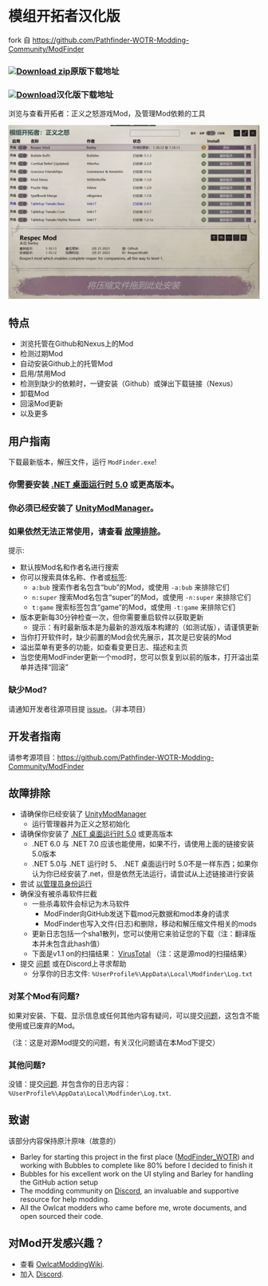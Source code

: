 # 模组开拓者汉化版

fork 自 https://github.com/Pathfinder-WOTR-Modding-Community/ModFinder

### [![Download zip](https://custom-icon-badges.herokuapp.com/badge/-Download-blue?style=for-the-badge&logo=download&logoColor=white "Download zip")](https://github.com/Pathfinder-WOTR-Modding-Community/ModFinder/releases/latest/download/ModFinder.zip)原版下载地址

### [![Download](https://custom-icon-badges.herokuapp.com/badge/-Download-blue?style=for-the-badge&logo=download&logoColor=white "Download zip")](https://github.com/magicskysword/ModFinder_CN/releases/latest/download/ModFinder.zip)汉化版下载地址

浏览与查看开拓者：正义之怒游戏Mod，及管理Mod依赖的工具

![截图](https://github.com/magicskysword/ModFinder_CN/blob/main/screenshots/main.png)

## 特点

* 浏览托管在Github和Nexus上的Mod
* 检测过期Mod
* 自动安装Github上的托管Mod
* 启用/禁用Mod
* 检测到缺少的依赖时，一键安装（Github）或弹出下载链接（Nexus）
* 卸载Mod
* 回滚Mod更新
* 以及更多

## 用户指南

下载最新版本，解压文件，运行 `ModFinder.exe`!

### **你需要安装 [.NET 桌面运行时 5.0](https://dotnet.microsoft.com/download/dotnet/thank-you/runtime-desktop-5.0.0-windows-x64-installer) 或更高版本。**

### 你必须已经安装了 [UnityModManager](https://www.nexusmods.com/site/mods/21)。

### 如果依然无法正常使用，请查看 [故障排除](#故障排除)。

提示:

* 默认按Mod名和作者名进行搜索
* 你可以搜索具体名称、作者或[标签](https://github.com/Pathfinder-WOTR-Modding-Community/ModFinder/blob/main/ModFinderClient/Mod/Tag.cs):
  * `a:bub` 搜索作者名包含“bub”的Mod，或使用 `-a:bub` 来排除它们
  * `n:super` 搜索Mod名包含“super”的Mod，或使用 `-n:super` 来排除它们
  * `t:game` 搜索标签包含“game”的Mod，或使用 `-t:game` 来排除它们
* 版本更新每30分钟检查一次，但你需要重启软件以获取更新
  * 提示：有时最新版本是为最新的游戏版本构建的（如测试版），请谨慎更新
* 当你打开软件时，缺少前置的Mod会优先展示，其次是已安装的Mod
* 溢出菜单有更多的功能，如查看变更日志、描述和主页
* 当您使用ModFinder更新一个mod时，您可以恢复到以前的版本，打开溢出菜单并选择“回滚”

### 缺少Mod?

请通知开发者往源项目提 [issue](https://github.com/Pathfinder-WOTR-Modding-Community/ModFinder/issues/new)。（非本项目）

## 开发者指南

请参考源项目：https://github.com/Pathfinder-WOTR-Modding-Community/ModFinder

## 故障排除

* 请确保你已经安装了 [UnityModManager](https://www.nexusmods.com/site/mods/21)
  * 运行管理器并为正义之怒初始化
* 请确保你安装了 [.NET 桌面运行时 5.0](https://dotnet.microsoft.com/download/dotnet/thank-you/runtime-desktop-5.0.0-windows-x64-installer) 或更高版本
  * .NET 6.0 与 .NET 7.0 应该也能使用，如果不行，请使用上面的链接安装5.0版本
  * .NET 5.0与 .NET 运行时 5、 .NET 桌面运行时 5.0不是一样东西；如果你认为你已经安装了.net，但是依然无法运行，请尝试从上述链接进行安装
* 尝试 [以管理员身份运行](https://www.itechtics.com/run-programs-administrator/)
* 确保没有被杀毒软件拦截
  * 一些杀毒软件会标记为木马软件
    * ModFinder向GitHub发送下载mod元数据和mod本身的请求
    * ModFinder也写入文件(日志)和删除，移动和解压缩文件相关的mods
  * 更新日志包括一个sha1散列，您可以使用它来验证您的下载（注：翻译版本并未包含此hash值）
  * 下面是v1.1 on的扫描结果： [VirusTotal](https://www.virustotal.com/gui/file/882b5b1e5eb0dc2d51413a663d116b89856ab3f35681505e7d5286f1ecd0aee6/detection) （注：这是源mod的扫描结果）
* 提交 [问题](https://github.com/Pathfinder-WOTR-Modding-Community/ModFinder/issues/new) 或在Discord上寻求帮助
  * 分享你的日志文件: `%UserProfile%\AppData\Local\Modfinder\Log.txt`

### 对某个Mod有问题?

如果对安装、下载、显示信息或任何其他内容有疑问，可以提交[问题](https://github.com/Pathfinder-WOTR-Modding-Community/ModFinder/issues/new)，这包含不能使用或已废弃的Mod。

（注：这是对源Mod提交的问题，有关汉化问题请在本Mod下提交）

### 其他问题?

没错：提交[问题](https://github.com/Pathfinder-WOTR-Modding-Community/ModFinder/issues/new). 并包含你的日志内容： `%UserProfile%\AppData\Local\Modfinder\Log.txt`.

## 致谢

该部分内容保持原汁原味（故意的）

* Barley for starting this project in the first place ([ModFinder_WOTR](https://github.com/BarleyFlour/ModFinder_WOTR)) and working with Bubbles to complete like 80% before I decided to finish it
* Bubbles for his excellent work on the UI styling and Barley for handling the GitHub action setup
* The modding community on [Discord](https://discord.com/invite/owlcat), an invaluable and supportive resource for help modding.
* All the Owlcat modders who came before me, wrote documents, and open sourced their code.

## 对Mod开发感兴趣？

* 查看 [OwlcatModdingWiki](https://github.com/WittleWolfie/OwlcatModdingWiki/wiki).
* 加入 [Discord](https://discord.com/invite/owlcat).
